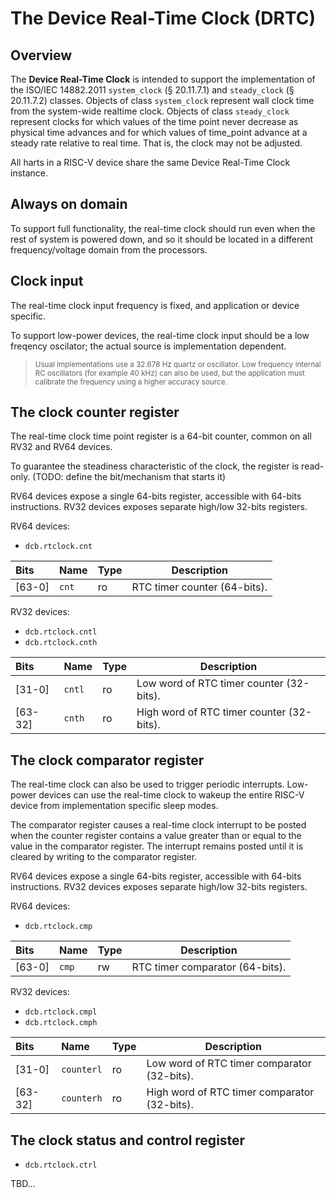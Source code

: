 # The Device Real-Time Clock (DRTC)

## Overview

The **Device Real-Time Clock** is intended to support the implementation of the ISO/IEC 14882.2011 
`system_clock` (§ 20.11.7.1) and `steady_clock` (§ 20.11.7.2) classes. Objects of class 
`system_clock` represent wall clock time from the system-wide realtime clock. Objects of 
class `steady_clock` represent clocks for which values of the time point never decrease as 
physical time advances and for which values of time_point advance at a steady rate 
relative to real time. That is, the clock may not be adjusted.

All harts in a RISC-V device share the same Device Real-Time Clock instance.

## Always on domain

To support full functionality, the real-time clock should run even when the 
rest of system is powered down, and so it should be located in a different frequency/voltage 
domain from the processors.

## Clock input

The real-time clock input frequency is fixed, and application or device specific.

To support low-power devices, the real-time clock input should be a low freqency oscilator; the actual 
source is implementation dependent. 

> <sup>Usual implementations use a 32.678 Hz quartz or oscillator.
Low frequency internal RC oscillators (for example 40 kHz) can also be used, but the application 
must calibrate the frequency using a higher accuracy source.</sup>

## The clock counter register

The real-time clock time point register is a 64-bit counter, common on all RV32 and RV64 devices.

To guarantee the steadiness characteristic of the clock, the register is read-only. 
(TODO: define the bit/mechanism that starts it)

RV64 devices expose a single 64-bits register, accessible with 64-bits instructions. 
RV32 devices exposes separate high/low 32-bits registers.

RV64 devices:

- `dcb.rtclock.cnt` 

| Bits | Name | Type | Description |
|:-----|:-----|:-----|-------------|
| [63-0] | `cnt` | ro | RTC timer counter (64-bits). |


RV32 devices:

- `dcb.rtclock.cntl`
- `dcb.rtclock.cnth`

| Bits | Name | Type | Description |
|:-----|:-----|:-----|-------------|
| [31-0] | `cntl` | ro | Low word of RTC timer counter (32-bits). |
| [63-32] | `cnth` | ro | High word of RTC timer counter (32-bits). |

## The clock comparator register

The real-time clock can also be used to trigger periodic interrupts. Low-power devices 
can use the real-time clock to wakeup the entire RISC-V device from implementation 
specific sleep modes.

The comparator register causes a real-time clock interrupt to be posted when the 
counter register 
contains a value greater than or equal to the value in the comparator register.
The interrupt remains posted until it is cleared by writing to the comparator register.

RV64 devices expose a single 64-bits register, accessible with 64-bits instructions. 
RV32 devices exposes separate high/low 32-bits registers.

RV64 devices:

- `dcb.rtclock.cmp` 

| Bits | Name | Type | Description |
|:-----|:-----|:-----|-------------|
| [63-0] | `cmp` | rw | RTC timer comparator (64-bits). |


RV32 devices:

- `dcb.rtclock.cmpl`
- `dcb.rtclock.cmph`

| Bits | Name | Type | Description |
|:-----|:-----|:-----|-------------|
| [31-0] | `counterl` | ro | Low word of RTC timer comparator (32-bits). |
| [63-32] | `counterh` | ro | High word of RTC timer comparator (32-bits). |

## The clock status and control register

- `dcb.rtclock.ctrl`

TBD...











